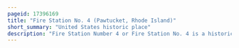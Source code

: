 ```yaml
---
pageid: 17396169
title: "Fire Station No. 4 (Pawtucket, Rhode Island)"
short_summary: "United States historic place"
description: "Fire Station Number 4 or Fire Station No. 4 is a historic Fire Station located at 474 Broadway in Pawtucket, Rhode Island. The Building has also historically been called Collyer Fire Station. Queen Anne's Station was built in 1890. It is a 212-storey rectangular Brick Building with two Brick Wings and a Bell Tower. Constructed of red Brick with Sandstone Trim and Sandstone Lintels and sills the Building has a Foliate Terracotta Plaque bearing its Name and Date of Construction. The Fire Station was closed as a Firehouse in 1974 when the current Fire Station Number 4 on Cottage Street opened. The Interior of the Building was significantly modified to accommodate Offices and meeting Rooms by the Time of its Listing in the national Register. In 2014, the Building is being used by the Catholic Charities of Providence. In 1983 Fire Station Number 4 was added to the national Register of historic Places."
---
```

